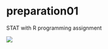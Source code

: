 # preparation01
STAT with R programming assignment 


![](https://giphy.com/gifs/SkyTV-disney-frozen-olaf-lpHPFVpk65qpbH2XY5)
